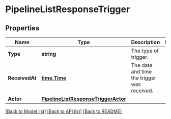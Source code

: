 # PipelineListResponseTrigger

## Properties

Name | Type | Description | Notes
------------ | ------------- | ------------- | -------------
**Type** | **string** | The type of trigger. | 
**ReceivedAt** | [**time.Time**](time.Time.md) | The date and time the trigger was received. | 
**Actor** | [**PipelineListResponseTriggerActor**](PipelineListResponse_trigger_actor.md) |  | 

[[Back to Model list]](../README.md#documentation-for-models) [[Back to API list]](../README.md#documentation-for-api-endpoints) [[Back to README]](../README.md)


